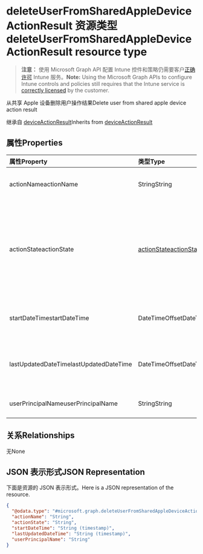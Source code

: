 # <a name="deleteuserfromsharedappledeviceactionresult-resource-type"></a><span data-ttu-id="c82de-101">deleteUserFromSharedAppleDeviceActionResult 资源类型</span><span class="sxs-lookup"><span data-stu-id="c82de-101">deleteUserFromSharedAppleDeviceActionResult resource type</span></span>

> <span data-ttu-id="c82de-102">**注意：** 使用 Microsoft Graph API 配置 Intune 控件和策略仍需要客户[正确许可](https://go.microsoft.com/fwlink/?linkid=839381) Intune 服务。</span><span class="sxs-lookup"><span data-stu-id="c82de-102">**Note:** Using the Microsoft Graph APIs to configure Intune controls and policies still requires that the Intune service is [correctly licensed](https://go.microsoft.com/fwlink/?linkid=839381) by the customer.</span></span>

<span data-ttu-id="c82de-103">从共享 Apple 设备删除用户操作结果</span><span class="sxs-lookup"><span data-stu-id="c82de-103">Delete user from shared apple device action result</span></span>

<span data-ttu-id="c82de-104">继承自 [deviceActionResult](../resources/intune_devices_deviceactionresult.md)</span><span class="sxs-lookup"><span data-stu-id="c82de-104">Inherits from [deviceActionResult](../resources/intune_devices_deviceactionresult.md)</span></span>

## <a name="properties"></a><span data-ttu-id="c82de-105">属性</span><span class="sxs-lookup"><span data-stu-id="c82de-105">Properties</span></span>
|<span data-ttu-id="c82de-106">属性</span><span class="sxs-lookup"><span data-stu-id="c82de-106">Property</span></span>|<span data-ttu-id="c82de-107">类型</span><span class="sxs-lookup"><span data-stu-id="c82de-107">Type</span></span>|<span data-ttu-id="c82de-108">说明</span><span class="sxs-lookup"><span data-stu-id="c82de-108">Description</span></span>|
|:---|:---|:---|
|<span data-ttu-id="c82de-109">actionName</span><span class="sxs-lookup"><span data-stu-id="c82de-109">actionName</span></span>|<span data-ttu-id="c82de-110">String</span><span class="sxs-lookup"><span data-stu-id="c82de-110">String</span></span>|<span data-ttu-id="c82de-111">操作名称 继承自 [deviceActionResult](../resources/intune_devices_deviceactionresult.md)</span><span class="sxs-lookup"><span data-stu-id="c82de-111">Action name Inherited from [deviceActionResult](../resources/intune_devices_deviceactionresult.md)</span></span>|
|<span data-ttu-id="c82de-112">actionState</span><span class="sxs-lookup"><span data-stu-id="c82de-112">actionState</span></span>|[<span data-ttu-id="c82de-113">actionState</span><span class="sxs-lookup"><span data-stu-id="c82de-113">actionState</span></span>](../resources/intune_devices_actionstate.md)|<span data-ttu-id="c82de-114">从[deviceActionResult](../resources/intune_devices_deviceactionresult.md)继承操作的状态。</span><span class="sxs-lookup"><span data-stu-id="c82de-114">State of the action Inherited from [deviceActionResult](../resources/intune_devices_deviceactionresult.md).</span></span> <span data-ttu-id="c82de-115">可取值为：`none`、`pending`、`canceled`、`active`、`done`、`failed`、`notSupported`。</span><span class="sxs-lookup"><span data-stu-id="c82de-115">Possible values are: `none`, `pending`, `canceled`, `active`, `done`, `failed`, `notSupported`.</span></span>|
|<span data-ttu-id="c82de-116">startDateTime</span><span class="sxs-lookup"><span data-stu-id="c82de-116">startDateTime</span></span>|<span data-ttu-id="c82de-117">DateTimeOffset</span><span class="sxs-lookup"><span data-stu-id="c82de-117">DateTimeOffset</span></span>|<span data-ttu-id="c82de-118">启动操作的时间 继承自 [deviceActionResult](../resources/intune_devices_deviceactionresult.md)</span><span class="sxs-lookup"><span data-stu-id="c82de-118">Time the action was initiated Inherited from [deviceActionResult](../resources/intune_devices_deviceactionresult.md)</span></span>|
|<span data-ttu-id="c82de-119">lastUpdatedDateTime</span><span class="sxs-lookup"><span data-stu-id="c82de-119">lastUpdatedDateTime</span></span>|<span data-ttu-id="c82de-120">DateTimeOffset</span><span class="sxs-lookup"><span data-stu-id="c82de-120">DateTimeOffset</span></span>|<span data-ttu-id="c82de-121">操作状态上次更新的时间 继承自 [deviceActionResult](../resources/intune_devices_deviceactionresult.md)</span><span class="sxs-lookup"><span data-stu-id="c82de-121">Time the action state was last updated Inherited from [deviceActionResult](../resources/intune_devices_deviceactionresult.md)</span></span>|
|<span data-ttu-id="c82de-122">userPrincipalName</span><span class="sxs-lookup"><span data-stu-id="c82de-122">userPrincipalName</span></span>|<span data-ttu-id="c82de-123">String</span><span class="sxs-lookup"><span data-stu-id="c82de-123">String</span></span>|<span data-ttu-id="c82de-124">要删除的用户的用户主体名称</span><span class="sxs-lookup"><span data-stu-id="c82de-124">User principal name of the user to be deleted</span></span>|

## <a name="relationships"></a><span data-ttu-id="c82de-125">关系</span><span class="sxs-lookup"><span data-stu-id="c82de-125">Relationships</span></span>
<span data-ttu-id="c82de-126">无</span><span class="sxs-lookup"><span data-stu-id="c82de-126">None</span></span>
## <a name="json-representation"></a><span data-ttu-id="c82de-127">JSON 表示形式</span><span class="sxs-lookup"><span data-stu-id="c82de-127">JSON Representation</span></span>
<span data-ttu-id="c82de-128">下面是资源的 JSON 表示形式。</span><span class="sxs-lookup"><span data-stu-id="c82de-128">Here is a JSON representation of the resource.</span></span>
<!-- {
  "blockType": "resource",
  "@odata.type": "microsoft.graph.deleteUserFromSharedAppleDeviceActionResult"
}
-->
``` json
{
  "@odata.type": "#microsoft.graph.deleteUserFromSharedAppleDeviceActionResult",
  "actionName": "String",
  "actionState": "String",
  "startDateTime": "String (timestamp)",
  "lastUpdatedDateTime": "String (timestamp)",
  "userPrincipalName": "String"
}
```



